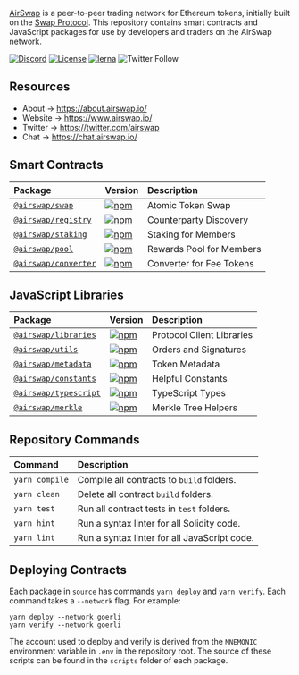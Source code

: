 [AirSwap](https://www.airswap.io/) is a peer-to-peer trading network for Ethereum tokens, initially built on the [Swap Protocol](https://www.airswap.io/whitepaper.htm). This repository contains smart contracts and JavaScript packages for use by developers and traders on the AirSwap network.

[![Discord](https://img.shields.io/discord/590643190281928738.svg)](https://chat.airswap.io)
[![License](https://img.shields.io/badge/License-MIT-blue)](https://opensource.org/licenses/MIT)
[![lerna](https://img.shields.io/badge/maintained%20with-lerna-cc00ff.svg)](https://lerna.js.org/)
![Twitter Follow](https://img.shields.io/twitter/follow/airswap?style=social)

## Resources

- About → https://about.airswap.io/
- Website → https://www.airswap.io/
- Twitter → https://twitter.com/airswap
- Chat → https://chat.airswap.io/

## Smart Contracts

| Package                                   | Version                                                                                                     | Description              |
| :---------------------------------------- | :---------------------------------------------------------------------------------------------------------- | :----------------------- |
| [`@airswap/swap`](/source/swap)           | [![npm](https://img.shields.io/npm/v/@airswap/swap)](https://www.npmjs.com/package/@airswap/swap)           | Atomic Token Swap        |
| [`@airswap/registry`](/source/registry)   | [![npm](https://img.shields.io/npm/v/@airswap/registry)](https://www.npmjs.com/package/@airswap/registry)   | Counterparty Discovery   |
| [`@airswap/staking`](/source/staking)     | [![npm](https://img.shields.io/npm/v/@airswap/staking)](https://www.npmjs.com/package/@airswap/staking)     | Staking for Members      |
| [`@airswap/pool`](/source/pool)           | [![npm](https://img.shields.io/npm/v/@airswap/pool)](https://www.npmjs.com/package/@airswap/pool)           | Rewards Pool for Members |
| [`@airswap/converter`](/source/converter) | [![npm](https://img.shields.io/npm/v/@airswap/converter)](https://www.npmjs.com/package/@airswap/converter) | Converter for Fee Tokens |

## JavaScript Libraries

| Package                                    | Version                                                                                                       | Description               |
| :----------------------------------------- | :------------------------------------------------------------------------------------------------------------ | :------------------------ |
| [`@airswap/libraries`](/tools/libraries)   | [![npm](https://img.shields.io/npm/v/@airswap/libraries)](https://www.npmjs.com/package/@airswap/libraries)   | Protocol Client Libraries |
| [`@airswap/utils`](/tools/utils)           | [![npm](https://img.shields.io/npm/v/@airswap/utils)](https://www.npmjs.com/package/@airswap/utils)           | Orders and Signatures     |
| [`@airswap/metadata`](/tools/metadata)     | [![npm](https://img.shields.io/npm/v/@airswap/metadata)](https://www.npmjs.com/package/@airswap/metadata)     | Token Metadata            |
| [`@airswap/constants`](/tools/constants)   | [![npm](https://img.shields.io/npm/v/@airswap/constants)](https://www.npmjs.com/package/@airswap/constants)   | Helpful Constants         |
| [`@airswap/typescript`](/tools/typescript) | [![npm](https://img.shields.io/npm/v/@airswap/typescript)](https://www.npmjs.com/package/@airswap/typescript) | TypeScript Types          |
| [`@airswap/merkle`](/tools/merkle)         | [![npm](https://img.shields.io/npm/v/@airswap/merkle)](https://www.npmjs.com/package/@airswap/merkle)         | Merkle Tree Helpers       |

## Repository Commands

| Command        | Description                                  |
| :------------- | :------------------------------------------- |
| `yarn compile` | Compile all contracts to `build` folders.    |
| `yarn clean`   | Delete all contract `build` folders.         |
| `yarn test`    | Run all contract tests in `test` folders.    |
| `yarn hint`    | Run a syntax linter for all Solidity code.   |
| `yarn lint`    | Run a syntax linter for all JavaScript code. |

## Deploying Contracts

Each package in `source` has commands `yarn deploy` and `yarn verify`. Each command takes a `--network` flag. For example:

```
yarn deploy --network goerli
yarn verify --network goerli
```

The account used to deploy and verify is derived from the `MNEMONIC` environment variable in `.env` in the repository root. The source of these scripts can be found in the `scripts` folder of each package.
